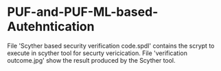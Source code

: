 # PUF-and-PUF-ML-based-Autehntication

File 'Scyther based security verification code.spdl' contains the scrypt to execute in scyther tool for securty vericication.
File 'verification outcome.jpg' show the result produced by the Scyther tool.
